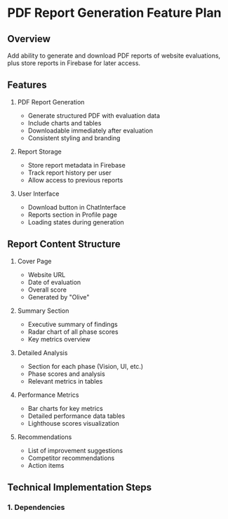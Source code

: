 # PDF Report Generation Feature Plan

## Overview
Add ability to generate and download PDF reports of website evaluations, plus store reports in Firebase for later access.

## Features
1. PDF Report Generation
   - Generate structured PDF with evaluation data
   - Include charts and tables
   - Downloadable immediately after evaluation
   - Consistent styling and branding

2. Report Storage
   - Store report metadata in Firebase
   - Track report history per user
   - Allow access to previous reports

3. User Interface
   - Download button in ChatInterface
   - Reports section in Profile page
   - Loading states during generation

## Report Content Structure
1. Cover Page
   - Website URL
   - Date of evaluation
   - Overall score
   - Generated by "Olive"

2. Summary Section
   - Executive summary of findings
   - Radar chart of all phase scores
   - Key metrics overview

3. Detailed Analysis
   - Section for each phase (Vision, UI, etc.)
   - Phase scores and analysis
   - Relevant metrics in tables

4. Performance Metrics
   - Bar charts for key metrics
   - Detailed performance data tables
   - Lighthouse scores visualization

5. Recommendations
   - List of improvement suggestions
   - Competitor recommendations
   - Action items

## Technical Implementation Steps

### 1. Dependencies 